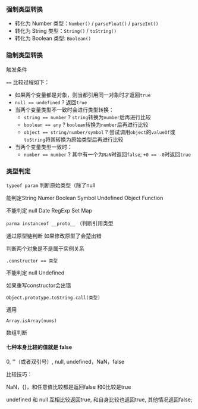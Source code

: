 ### 强制类型转换

- 转化为 Number 类型：`Number()` / `parseFloat()` / `parseInt()`
- 转化为 String 类型：`String()` / `toString()`
- 转化为 Boolean 类型: `Boolean()`

### 隐制类型转换

触发条件

`==`   比较过程如下：

- 如果两个变量都是对象，则当都引用同一对象时才返回`true`
- `null == undefined` ? 返回`true`
- 当两个变量类型不一致时会进行类型转换：
  - `string == number` ? `string`转换为`number`后再进行比较
  - `boolean == any` ? `boolean`转换为`number`后再进行比较
  - `object == string/number/symbol` ? 尝试调用`object`的`valueOf`或`toString`将其转换为原始类型后再进行比较
- 当两个变量类型一致时：
  - `number == number` ? 其中有一个为`NaN`时返回`false`; `+0 == -0`时返回`true`

### 类型判定

`typeof param` 判断原始类型（除了null

能判定String Numer Boolean Symbol Undefined Object Function

不能判定 null Date RegExp Set Map



`parma instanceof __proto__`  （判断引用类型

通过原型链判断 如果修改原型了会楚出错

判断两个对象是不是属于实例关系



`.constructor == 类型`

不能判定 null Undefined

如果重写constructor会出错



`Object.prototype.toString.call(类型)`

通用



`Array.isArray(nums)`

数组判断

#### 七种本身比较的值就是 false

0, ''（或者双引号）, null, undefined，NaN，false 

比较技巧：

NaN，{}，和任意值比较都是返回false 和0比较是true



undefined 和 null 互相比较返回true, 和自身比较也返回true, 其他情况返回false;

